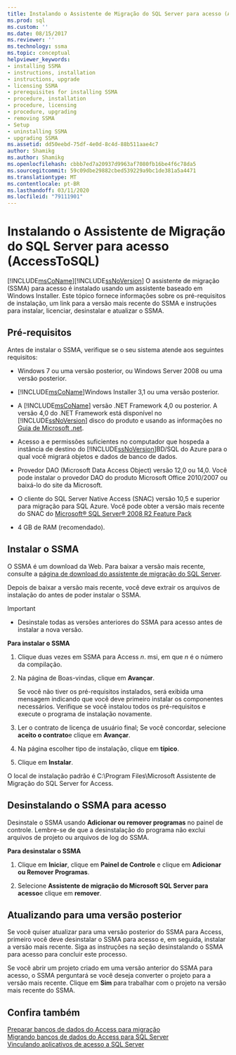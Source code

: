 ```yaml
---
title: Instalando o Assistente de Migração do SQL Server para acesso (AccessToSQL) | Microsoft Docs
ms.prod: sql
ms.custom: ''
ms.date: 08/15/2017
ms.reviewer: ''
ms.technology: ssma
ms.topic: conceptual
helpviewer_keywords:
- installing SSMA
- instructions, installation
- instructions, upgrade
- licensing SSMA
- prerequisites for installing SSMA
- procedure, installation
- procedure, licensing
- procedure, upgrading
- removing SSMA
- Setup
- uninstalling SSMA
- upgrading SSMA
ms.assetid: dd50eebd-75df-4e0d-8c4d-88b511aae4c7
author: Shamikg
ms.author: Shamikg
ms.openlocfilehash: cbbb7ed7a20937d9963af7080fb16be4f6c78da5
ms.sourcegitcommit: 59c09dbe29882cbed539229a9bc1de381a5a4471
ms.translationtype: MT
ms.contentlocale: pt-BR
ms.lasthandoff: 03/11/2020
ms.locfileid: "79111901"
---
```

# <a name="installing-sql-server-migration-assistant-for-access-accesstosql"></a>Instalando o Assistente de Migração do SQL Server para acesso (AccessToSQL)
[!INCLUDE[msCoName](../../includes/msconame_md.md)][!INCLUDE[ssNoVersion](../../includes/ssnoversion-md.md)] O assistente de migração (SSMA) para acesso é instalado usando um assistente baseado em Windows Installer. Este tópico fornece informações sobre os pré-requisitos de instalação, um link para a versão mais recente do SSMA e instruções para instalar, licenciar, desinstalar e atualizar o SSMA.  
  
## <a name="prerequisites"></a>Pré-requisitos  
Antes de instalar o SSMA, verifique se o seu sistema atende aos seguintes requisitos:  
  
-   Windows 7 ou uma versão posterior, ou Windows Server 2008 ou uma versão posterior.  
  
-   [!INCLUDE[msCoName](../../includes/msconame_md.md)]Windows Installer 3,1 ou uma versão posterior.  
  
-   A [!INCLUDE[msCoName](../../includes/msconame_md.md)] versão .NET Framework 4,0 ou posterior. A versão 4,0 do .NET Framework está disponível no [!INCLUDE[ssNoVersion](../../includes/ssnoversion-md.md)] disco do produto e usando as informações no [Guia de Microsoft .net](https://docs.microsoft.com/dotnet/framework/).
  
-   Acesso a e permissões suficientes no computador que hospeda a instância de destino do [!INCLUDE[ssNoVersion](../../includes/ssnoversion-md.md)]BD/SQL do Azure para o qual você migrará objetos e dados de banco de dados.  
  
-   Provedor DAO (Microsoft Data Access Object) versão 12,0 ou 14,0. Você pode instalar o provedor DAO do produto Microsoft Office 2010/2007 ou baixá-lo do site da Microsoft.  
  
-   O cliente do SQL Server Native Access (SNAC) versão 10,5 e superior para migração para SQL Azure. Você pode obter a versão mais recente do SNAC do [Microsoft® SQL Server® 2008 R2 Feature Pack](https://www.microsoft.com/download/details.aspx?id=44272)  
  
-   4 GB de RAM (recomendado).  
  
## <a name="installing-ssma"></a>Instalar o SSMA  
O SSMA é um download da Web. Para baixar a versão mais recente, consulte a [página de download do assistente de migração do SQL Server](https://aka.ms/ssmaforaccess).  
  
Depois de baixar a versão mais recente, você deve extrair os arquivos de instalação do antes de poder instalar o SSMA.

> [!IMPORTANT]  
> -   Desinstale todas as versões anteriores do SSMA para acesso antes de instalar a nova versão.  
  
**Para instalar o SSMA**  
  
1.  Clique duas vezes em SSMA para Access *n*. msi, em que *n* é o número da compilação.  
  
2.  Na página de Boas-vindas, clique em **Avançar**.  
  
    Se você não tiver os pré-requisitos instalados, será exibida uma mensagem indicando que você deve primeiro instalar os componentes necessários. Verifique se você instalou todos os pré-requisitos e execute o programa de instalação novamente.  
  
3.  Ler o contrato de licença de usuário final; Se você concordar, selecione **aceito o contrato**e clique em **Avançar**.  
  
4.  Na página escolher tipo de instalação, clique em **típico**.  
  
5.  Clique em **Instalar**.  
  
O local de instalação padrão é C:\Program Files\Microsoft Assistente de Migração do SQL Server for Access.  
  
## <a name="uninstalling-ssma-for-access"></a>Desinstalando o SSMA para acesso  
Desinstale o SSMA usando **Adicionar ou remover programas** no painel de controle. Lembre-se de que a desinstalação do programa não exclui arquivos de projeto ou arquivos de log do SSMA.  
  
**Para desinstalar o SSMA**  
  
1.  Clique em **Iniciar**, clique em **Painel de Controle** e clique em **Adicionar ou Remover Programas**.  
  
2.  Selecione **Assistente de migração do Microsoft SQL Server para acesso**e clique em **remover**.  
  
## <a name="upgrading-to-a-later-version"></a>Atualizando para uma versão posterior  
Se você quiser atualizar para uma versão posterior do SSMA para Access, primeiro você deve desinstalar o SSMA para acesso e, em seguida, instalar a versão mais recente. Siga as instruções na seção desinstalando o SSMA para acesso para concluir este processo.  
  
Se você abrir um projeto criado em uma versão anterior do SSMA para acesso, o SSMA perguntará se você deseja converter o projeto para a versão mais recente. Clique em **Sim** para trabalhar com o projeto na versão mais recente do SSMA.  
  
## <a name="see-also"></a>Confira também  
[Preparar bancos de dados do Access para migração](preparing-access-databases-for-migration-accesstosql.md)  
[Migrando bancos de dados do Access para SQL Server](migrating-access-databases-to-sql-server-azure-sql-db-accesstosql.md)  
[Vinculando aplicativos de acesso a SQL Server](linking-access-applications-to-sql-server-azure-sql-db-accesstosql.md)  
  
